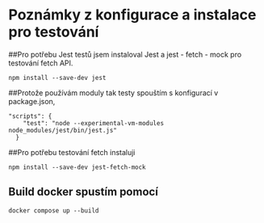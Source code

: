 # Poznámky z konfigurace a instalace pro testování

##Pro potřebu Jest testů jsem instaloval Jest a jest - fetch - mock pro testování fetch API. 

```
npm install --save-dev jest
```
##Protože používám moduly tak testy spouštím s konfigurací v package.json,

```
"scripts": {
    "test": "node --experimental-vm-modules node_modules/jest/bin/jest.js"
  }
```

##Pro potřebu testování fetch instaluji
```
npm install --save-dev jest-fetch-mock
```

## Build docker spustím pomocí
```
docker compose up --build
```